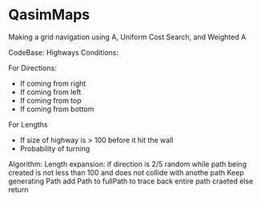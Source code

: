# QasimMaps
Making a grid navigation using A, Uniform Cost Search, and Weighted A

CodeBase:
Highways Conditions:

For Directions:
* If coming from right
* If coming from left
* If coming from top
* If coming from bottom

For Lengths
* If size of highway is > 100 before it hit the wall
*  Probability of turning

Algorithm: Length expansion:
  if direction is 2/5 random
    while path being created is not less than 100 and does not collide with anothe path
      Keep generating Path
      add Path to fullPath to trace back entire path craeted
     else
      return
